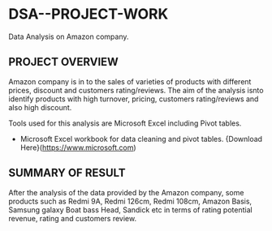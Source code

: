 # DSA--PROJECT-WORK
Data Analysis on Amazon company.

## PROJECT OVERVIEW
Amazon company is in to the sales of varieties of products with different prices, discount and customers rating/reviews. The aim of the analysis isnto identify products with high turnover, pricing, customers rating/reviews and also high discount.

Tools used for this analysis are Microsoft Excel including Pivot tables.
- Microsoft Excel workbook for data cleaning and pivot tables. {Download Here}(https://www.microsoft.com)

## SUMMARY OF RESULT
After the analysis of the data provided by the Amazon company, some products such as Redmi 9A, Redmi 126cm, Redmi 108cm, Amazon Basis, Samsung galaxy Boat bass Head, Sandick etc in terms of rating potential revenue, rating and customers review.
